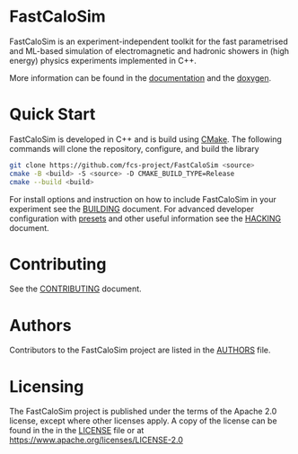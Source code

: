 # FastCaloSim

FastCaloSim is an experiment-independent toolkit for the fast parametrised and ML-based simulation of electromagnetic and hadronic showers in (high energy) physics experiments implemented in C++.

More information can be found in the [documentation](https://fastcalosim.readthedocs.io/) and the [doxygen](https://jbeirer.github.io/FastCaloSim/index.html).

# Quick Start

FastCaloSim is developed in C++ and is build using [CMake](https://cmake.org). The
following commands will clone the repository, configure, and build the library

```sh
git clone https://github.com/fcs-project/FastCaloSim <source>
cmake -B <build> -S <source> -D CMAKE_BUILD_TYPE=Release
cmake --build <build>
```
For install options and instruction on how to include FastCaloSim in your experiment see the [BUILDING](BUILDING.md) document. For advanced developer configuration with [presets][1] and other useful information see the [HACKING](HACKING.md) document.

# Contributing

See the [CONTRIBUTING](CONTRIBUTING.md) document.

# Authors

Contributors to the FastCaloSim project are listed in the [AUTHORS](AUTHORS) file.

# Licensing

The FastCaloSim project is published under the terms of the Apache 2.0 license, except where other licenses apply. A copy of the license can be found in the in the [LICENSE](LICENSE) file or at https://www.apache.org/licenses/LICENSE-2.0



[1]: https://cmake.org/cmake/help/latest/manual/cmake-presets.7.html

